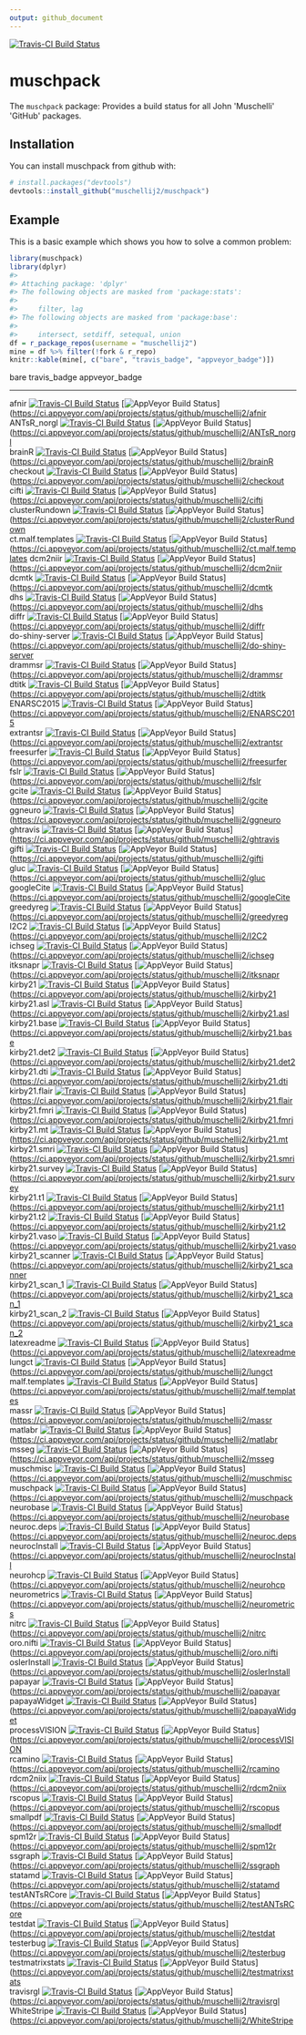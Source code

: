 ```yaml
---
output: github_document
---
```


[![Travis-CI Build Status](https://travis-ci.org/muschellij2/muschpack.svg?branch=master)](https://travis-ci.org/muschellij2/muschpack)

<!-- README.md is generated from README.Rmd. Please edit that file -->



# muschpack

The `muschpack` package: Provides a build status for all John 'Muschelli' 'GitHub' packages.


## Installation

You can install muschpack from github with:


```r
# install.packages("devtools")
devtools::install_github("muschellij2/muschpack")
```

## Example

This is a basic example which shows you how to solve a common problem:


```r
library(muschpack)
library(dplyr)
#> 
#> Attaching package: 'dplyr'
#> The following objects are masked from 'package:stats':
#> 
#>     filter, lag
#> The following objects are masked from 'package:base':
#> 
#>     intersect, setdiff, setequal, union
df = r_package_repos(username = "muschellij2")
mine = df %>% filter(!fork & r_repo)
knitr::kable(mine[, c("bare", "travis_badge", "appveyor_badge")])
```



bare                travis_badge                                                                                                                                              appveyor_badge                                                                                                                                                                                                       
------------------  --------------------------------------------------------------------------------------------------------------------------------------------------------  ---------------------------------------------------------------------------------------------------------------------------------------------------------------------------------------------------------------------
afnir               [![Travis-CI Build Status](https://travis-ci.org/muschellij2/afnir.svg?branch=master)](https://travis-ci.org/muschellij2/afnir)                           [![AppVeyor Build Status](https://ci.appveyor.com/api/projects/status/github/muschellij2/afnir?branch=master&svg=true)](https://ci.appveyor.com/api/projects/status/github/muschellij2/afnir                         
ANTsR_norgl         [![Travis-CI Build Status](https://travis-ci.org/muschellij2/ANTsR_norgl.svg?branch=master)](https://travis-ci.org/muschellij2/ANTsR_norgl)               [![AppVeyor Build Status](https://ci.appveyor.com/api/projects/status/github/muschellij2/ANTsR_norgl?branch=master&svg=true)](https://ci.appveyor.com/api/projects/status/github/muschellij2/ANTsR_norgl             
brainR              [![Travis-CI Build Status](https://travis-ci.org/muschellij2/brainR.svg?branch=master)](https://travis-ci.org/muschellij2/brainR)                         [![AppVeyor Build Status](https://ci.appveyor.com/api/projects/status/github/muschellij2/brainR?branch=master&svg=true)](https://ci.appveyor.com/api/projects/status/github/muschellij2/brainR                       
checkout            [![Travis-CI Build Status](https://travis-ci.org/muschellij2/checkout.svg?branch=master)](https://travis-ci.org/muschellij2/checkout)                     [![AppVeyor Build Status](https://ci.appveyor.com/api/projects/status/github/muschellij2/checkout?branch=master&svg=true)](https://ci.appveyor.com/api/projects/status/github/muschellij2/checkout                   
cifti               [![Travis-CI Build Status](https://travis-ci.org/muschellij2/cifti.svg?branch=master)](https://travis-ci.org/muschellij2/cifti)                           [![AppVeyor Build Status](https://ci.appveyor.com/api/projects/status/github/muschellij2/cifti?branch=master&svg=true)](https://ci.appveyor.com/api/projects/status/github/muschellij2/cifti                         
clusterRundown      [![Travis-CI Build Status](https://travis-ci.org/muschellij2/clusterRundown.svg?branch=master)](https://travis-ci.org/muschellij2/clusterRundown)         [![AppVeyor Build Status](https://ci.appveyor.com/api/projects/status/github/muschellij2/clusterRundown?branch=master&svg=true)](https://ci.appveyor.com/api/projects/status/github/muschellij2/clusterRundown       
ct.malf.templates   [![Travis-CI Build Status](https://travis-ci.org/muschellij2/ct.malf.templates.svg?branch=master)](https://travis-ci.org/muschellij2/ct.malf.templates)   [![AppVeyor Build Status](https://ci.appveyor.com/api/projects/status/github/muschellij2/ct.malf.templates?branch=master&svg=true)](https://ci.appveyor.com/api/projects/status/github/muschellij2/ct.malf.templates 
dcm2niir            [![Travis-CI Build Status](https://travis-ci.org/muschellij2/dcm2niir.svg?branch=master)](https://travis-ci.org/muschellij2/dcm2niir)                     [![AppVeyor Build Status](https://ci.appveyor.com/api/projects/status/github/muschellij2/dcm2niir?branch=master&svg=true)](https://ci.appveyor.com/api/projects/status/github/muschellij2/dcm2niir                   
dcmtk               [![Travis-CI Build Status](https://travis-ci.org/muschellij2/dcmtk.svg?branch=master)](https://travis-ci.org/muschellij2/dcmtk)                           [![AppVeyor Build Status](https://ci.appveyor.com/api/projects/status/github/muschellij2/dcmtk?branch=master&svg=true)](https://ci.appveyor.com/api/projects/status/github/muschellij2/dcmtk                         
dhs                 [![Travis-CI Build Status](https://travis-ci.org/muschellij2/dhs.svg?branch=master)](https://travis-ci.org/muschellij2/dhs)                               [![AppVeyor Build Status](https://ci.appveyor.com/api/projects/status/github/muschellij2/dhs?branch=master&svg=true)](https://ci.appveyor.com/api/projects/status/github/muschellij2/dhs                             
diffr               [![Travis-CI Build Status](https://travis-ci.org/muschellij2/diffr.svg?branch=master)](https://travis-ci.org/muschellij2/diffr)                           [![AppVeyor Build Status](https://ci.appveyor.com/api/projects/status/github/muschellij2/diffr?branch=master&svg=true)](https://ci.appveyor.com/api/projects/status/github/muschellij2/diffr                         
do-shiny-server     [![Travis-CI Build Status](https://travis-ci.org/muschellij2/do-shiny-server.svg?branch=master)](https://travis-ci.org/muschellij2/do-shiny-server)       [![AppVeyor Build Status](https://ci.appveyor.com/api/projects/status/github/muschellij2/do-shiny-server?branch=master&svg=true)](https://ci.appveyor.com/api/projects/status/github/muschellij2/do-shiny-server     
drammsr             [![Travis-CI Build Status](https://travis-ci.org/muschellij2/drammsr.svg?branch=master)](https://travis-ci.org/muschellij2/drammsr)                       [![AppVeyor Build Status](https://ci.appveyor.com/api/projects/status/github/muschellij2/drammsr?branch=master&svg=true)](https://ci.appveyor.com/api/projects/status/github/muschellij2/drammsr                     
dtitk               [![Travis-CI Build Status](https://travis-ci.org/muschellij2/dtitk.svg?branch=master)](https://travis-ci.org/muschellij2/dtitk)                           [![AppVeyor Build Status](https://ci.appveyor.com/api/projects/status/github/muschellij2/dtitk?branch=master&svg=true)](https://ci.appveyor.com/api/projects/status/github/muschellij2/dtitk                         
ENARSC2015          [![Travis-CI Build Status](https://travis-ci.org/muschellij2/ENARSC2015.svg?branch=master)](https://travis-ci.org/muschellij2/ENARSC2015)                 [![AppVeyor Build Status](https://ci.appveyor.com/api/projects/status/github/muschellij2/ENARSC2015?branch=master&svg=true)](https://ci.appveyor.com/api/projects/status/github/muschellij2/ENARSC2015               
extrantsr           [![Travis-CI Build Status](https://travis-ci.org/muschellij2/extrantsr.svg?branch=master)](https://travis-ci.org/muschellij2/extrantsr)                   [![AppVeyor Build Status](https://ci.appveyor.com/api/projects/status/github/muschellij2/extrantsr?branch=master&svg=true)](https://ci.appveyor.com/api/projects/status/github/muschellij2/extrantsr                 
freesurfer          [![Travis-CI Build Status](https://travis-ci.org/muschellij2/freesurfer.svg?branch=master)](https://travis-ci.org/muschellij2/freesurfer)                 [![AppVeyor Build Status](https://ci.appveyor.com/api/projects/status/github/muschellij2/freesurfer?branch=master&svg=true)](https://ci.appveyor.com/api/projects/status/github/muschellij2/freesurfer               
fslr                [![Travis-CI Build Status](https://travis-ci.org/muschellij2/fslr.svg?branch=master)](https://travis-ci.org/muschellij2/fslr)                             [![AppVeyor Build Status](https://ci.appveyor.com/api/projects/status/github/muschellij2/fslr?branch=master&svg=true)](https://ci.appveyor.com/api/projects/status/github/muschellij2/fslr                           
gcite               [![Travis-CI Build Status](https://travis-ci.org/muschellij2/gcite.svg?branch=master)](https://travis-ci.org/muschellij2/gcite)                           [![AppVeyor Build Status](https://ci.appveyor.com/api/projects/status/github/muschellij2/gcite?branch=master&svg=true)](https://ci.appveyor.com/api/projects/status/github/muschellij2/gcite                         
ggneuro             [![Travis-CI Build Status](https://travis-ci.org/muschellij2/ggneuro.svg?branch=master)](https://travis-ci.org/muschellij2/ggneuro)                       [![AppVeyor Build Status](https://ci.appveyor.com/api/projects/status/github/muschellij2/ggneuro?branch=master&svg=true)](https://ci.appveyor.com/api/projects/status/github/muschellij2/ggneuro                     
ghtravis            [![Travis-CI Build Status](https://travis-ci.org/muschellij2/ghtravis.svg?branch=master)](https://travis-ci.org/muschellij2/ghtravis)                     [![AppVeyor Build Status](https://ci.appveyor.com/api/projects/status/github/muschellij2/ghtravis?branch=master&svg=true)](https://ci.appveyor.com/api/projects/status/github/muschellij2/ghtravis                   
gifti               [![Travis-CI Build Status](https://travis-ci.org/muschellij2/gifti.svg?branch=master)](https://travis-ci.org/muschellij2/gifti)                           [![AppVeyor Build Status](https://ci.appveyor.com/api/projects/status/github/muschellij2/gifti?branch=master&svg=true)](https://ci.appveyor.com/api/projects/status/github/muschellij2/gifti                         
gluc                [![Travis-CI Build Status](https://travis-ci.org/muschellij2/gluc.svg?branch=master)](https://travis-ci.org/muschellij2/gluc)                             [![AppVeyor Build Status](https://ci.appveyor.com/api/projects/status/github/muschellij2/gluc?branch=master&svg=true)](https://ci.appveyor.com/api/projects/status/github/muschellij2/gluc                           
googleCite          [![Travis-CI Build Status](https://travis-ci.org/muschellij2/googleCite.svg?branch=master)](https://travis-ci.org/muschellij2/googleCite)                 [![AppVeyor Build Status](https://ci.appveyor.com/api/projects/status/github/muschellij2/googleCite?branch=master&svg=true)](https://ci.appveyor.com/api/projects/status/github/muschellij2/googleCite               
greedyreg           [![Travis-CI Build Status](https://travis-ci.org/muschellij2/greedyreg.svg?branch=master)](https://travis-ci.org/muschellij2/greedyreg)                   [![AppVeyor Build Status](https://ci.appveyor.com/api/projects/status/github/muschellij2/greedyreg?branch=master&svg=true)](https://ci.appveyor.com/api/projects/status/github/muschellij2/greedyreg                 
I2C2                [![Travis-CI Build Status](https://travis-ci.org/muschellij2/I2C2.svg?branch=master)](https://travis-ci.org/muschellij2/I2C2)                             [![AppVeyor Build Status](https://ci.appveyor.com/api/projects/status/github/muschellij2/I2C2?branch=master&svg=true)](https://ci.appveyor.com/api/projects/status/github/muschellij2/I2C2                           
ichseg              [![Travis-CI Build Status](https://travis-ci.org/muschellij2/ichseg.svg?branch=master)](https://travis-ci.org/muschellij2/ichseg)                         [![AppVeyor Build Status](https://ci.appveyor.com/api/projects/status/github/muschellij2/ichseg?branch=master&svg=true)](https://ci.appveyor.com/api/projects/status/github/muschellij2/ichseg                       
itksnapr            [![Travis-CI Build Status](https://travis-ci.org/muschellij2/itksnapr.svg?branch=master)](https://travis-ci.org/muschellij2/itksnapr)                     [![AppVeyor Build Status](https://ci.appveyor.com/api/projects/status/github/muschellij2/itksnapr?branch=master&svg=true)](https://ci.appveyor.com/api/projects/status/github/muschellij2/itksnapr                   
kirby21             [![Travis-CI Build Status](https://travis-ci.org/muschellij2/kirby21.svg?branch=master)](https://travis-ci.org/muschellij2/kirby21)                       [![AppVeyor Build Status](https://ci.appveyor.com/api/projects/status/github/muschellij2/kirby21?branch=master&svg=true)](https://ci.appveyor.com/api/projects/status/github/muschellij2/kirby21                     
kirby21.asl         [![Travis-CI Build Status](https://travis-ci.org/muschellij2/kirby21.asl.svg?branch=master)](https://travis-ci.org/muschellij2/kirby21.asl)               [![AppVeyor Build Status](https://ci.appveyor.com/api/projects/status/github/muschellij2/kirby21.asl?branch=master&svg=true)](https://ci.appveyor.com/api/projects/status/github/muschellij2/kirby21.asl             
kirby21.base        [![Travis-CI Build Status](https://travis-ci.org/muschellij2/kirby21.base.svg?branch=master)](https://travis-ci.org/muschellij2/kirby21.base)             [![AppVeyor Build Status](https://ci.appveyor.com/api/projects/status/github/muschellij2/kirby21.base?branch=master&svg=true)](https://ci.appveyor.com/api/projects/status/github/muschellij2/kirby21.base           
kirby21.det2        [![Travis-CI Build Status](https://travis-ci.org/muschellij2/kirby21.det2.svg?branch=master)](https://travis-ci.org/muschellij2/kirby21.det2)             [![AppVeyor Build Status](https://ci.appveyor.com/api/projects/status/github/muschellij2/kirby21.det2?branch=master&svg=true)](https://ci.appveyor.com/api/projects/status/github/muschellij2/kirby21.det2           
kirby21.dti         [![Travis-CI Build Status](https://travis-ci.org/muschellij2/kirby21.dti.svg?branch=master)](https://travis-ci.org/muschellij2/kirby21.dti)               [![AppVeyor Build Status](https://ci.appveyor.com/api/projects/status/github/muschellij2/kirby21.dti?branch=master&svg=true)](https://ci.appveyor.com/api/projects/status/github/muschellij2/kirby21.dti             
kirby21.flair       [![Travis-CI Build Status](https://travis-ci.org/muschellij2/kirby21.flair.svg?branch=master)](https://travis-ci.org/muschellij2/kirby21.flair)           [![AppVeyor Build Status](https://ci.appveyor.com/api/projects/status/github/muschellij2/kirby21.flair?branch=master&svg=true)](https://ci.appveyor.com/api/projects/status/github/muschellij2/kirby21.flair         
kirby21.fmri        [![Travis-CI Build Status](https://travis-ci.org/muschellij2/kirby21.fmri.svg?branch=master)](https://travis-ci.org/muschellij2/kirby21.fmri)             [![AppVeyor Build Status](https://ci.appveyor.com/api/projects/status/github/muschellij2/kirby21.fmri?branch=master&svg=true)](https://ci.appveyor.com/api/projects/status/github/muschellij2/kirby21.fmri           
kirby21.mt          [![Travis-CI Build Status](https://travis-ci.org/muschellij2/kirby21.mt.svg?branch=master)](https://travis-ci.org/muschellij2/kirby21.mt)                 [![AppVeyor Build Status](https://ci.appveyor.com/api/projects/status/github/muschellij2/kirby21.mt?branch=master&svg=true)](https://ci.appveyor.com/api/projects/status/github/muschellij2/kirby21.mt               
kirby21.smri        [![Travis-CI Build Status](https://travis-ci.org/muschellij2/kirby21.smri.svg?branch=master)](https://travis-ci.org/muschellij2/kirby21.smri)             [![AppVeyor Build Status](https://ci.appveyor.com/api/projects/status/github/muschellij2/kirby21.smri?branch=master&svg=true)](https://ci.appveyor.com/api/projects/status/github/muschellij2/kirby21.smri           
kirby21.survey      [![Travis-CI Build Status](https://travis-ci.org/muschellij2/kirby21.survey.svg?branch=master)](https://travis-ci.org/muschellij2/kirby21.survey)         [![AppVeyor Build Status](https://ci.appveyor.com/api/projects/status/github/muschellij2/kirby21.survey?branch=master&svg=true)](https://ci.appveyor.com/api/projects/status/github/muschellij2/kirby21.survey       
kirby21.t1          [![Travis-CI Build Status](https://travis-ci.org/muschellij2/kirby21.t1.svg?branch=master)](https://travis-ci.org/muschellij2/kirby21.t1)                 [![AppVeyor Build Status](https://ci.appveyor.com/api/projects/status/github/muschellij2/kirby21.t1?branch=master&svg=true)](https://ci.appveyor.com/api/projects/status/github/muschellij2/kirby21.t1               
kirby21.t2          [![Travis-CI Build Status](https://travis-ci.org/muschellij2/kirby21.t2.svg?branch=master)](https://travis-ci.org/muschellij2/kirby21.t2)                 [![AppVeyor Build Status](https://ci.appveyor.com/api/projects/status/github/muschellij2/kirby21.t2?branch=master&svg=true)](https://ci.appveyor.com/api/projects/status/github/muschellij2/kirby21.t2               
kirby21.vaso        [![Travis-CI Build Status](https://travis-ci.org/muschellij2/kirby21.vaso.svg?branch=master)](https://travis-ci.org/muschellij2/kirby21.vaso)             [![AppVeyor Build Status](https://ci.appveyor.com/api/projects/status/github/muschellij2/kirby21.vaso?branch=master&svg=true)](https://ci.appveyor.com/api/projects/status/github/muschellij2/kirby21.vaso           
kirby21_scanner     [![Travis-CI Build Status](https://travis-ci.org/muschellij2/kirby21_scanner.svg?branch=master)](https://travis-ci.org/muschellij2/kirby21_scanner)       [![AppVeyor Build Status](https://ci.appveyor.com/api/projects/status/github/muschellij2/kirby21_scanner?branch=master&svg=true)](https://ci.appveyor.com/api/projects/status/github/muschellij2/kirby21_scanner     
kirby21_scan_1      [![Travis-CI Build Status](https://travis-ci.org/muschellij2/kirby21_scan_1.svg?branch=master)](https://travis-ci.org/muschellij2/kirby21_scan_1)         [![AppVeyor Build Status](https://ci.appveyor.com/api/projects/status/github/muschellij2/kirby21_scan_1?branch=master&svg=true)](https://ci.appveyor.com/api/projects/status/github/muschellij2/kirby21_scan_1       
kirby21_scan_2      [![Travis-CI Build Status](https://travis-ci.org/muschellij2/kirby21_scan_2.svg?branch=master)](https://travis-ci.org/muschellij2/kirby21_scan_2)         [![AppVeyor Build Status](https://ci.appveyor.com/api/projects/status/github/muschellij2/kirby21_scan_2?branch=master&svg=true)](https://ci.appveyor.com/api/projects/status/github/muschellij2/kirby21_scan_2       
latexreadme         [![Travis-CI Build Status](https://travis-ci.org/muschellij2/latexreadme.svg?branch=master)](https://travis-ci.org/muschellij2/latexreadme)               [![AppVeyor Build Status](https://ci.appveyor.com/api/projects/status/github/muschellij2/latexreadme?branch=master&svg=true)](https://ci.appveyor.com/api/projects/status/github/muschellij2/latexreadme             
lungct              [![Travis-CI Build Status](https://travis-ci.org/muschellij2/lungct.svg?branch=master)](https://travis-ci.org/muschellij2/lungct)                         [![AppVeyor Build Status](https://ci.appveyor.com/api/projects/status/github/muschellij2/lungct?branch=master&svg=true)](https://ci.appveyor.com/api/projects/status/github/muschellij2/lungct                       
malf.templates      [![Travis-CI Build Status](https://travis-ci.org/muschellij2/malf.templates.svg?branch=master)](https://travis-ci.org/muschellij2/malf.templates)         [![AppVeyor Build Status](https://ci.appveyor.com/api/projects/status/github/muschellij2/malf.templates?branch=master&svg=true)](https://ci.appveyor.com/api/projects/status/github/muschellij2/malf.templates       
massr               [![Travis-CI Build Status](https://travis-ci.org/muschellij2/massr.svg?branch=master)](https://travis-ci.org/muschellij2/massr)                           [![AppVeyor Build Status](https://ci.appveyor.com/api/projects/status/github/muschellij2/massr?branch=master&svg=true)](https://ci.appveyor.com/api/projects/status/github/muschellij2/massr                         
matlabr             [![Travis-CI Build Status](https://travis-ci.org/muschellij2/matlabr.svg?branch=master)](https://travis-ci.org/muschellij2/matlabr)                       [![AppVeyor Build Status](https://ci.appveyor.com/api/projects/status/github/muschellij2/matlabr?branch=master&svg=true)](https://ci.appveyor.com/api/projects/status/github/muschellij2/matlabr                     
msseg               [![Travis-CI Build Status](https://travis-ci.org/muschellij2/msseg.svg?branch=master)](https://travis-ci.org/muschellij2/msseg)                           [![AppVeyor Build Status](https://ci.appveyor.com/api/projects/status/github/muschellij2/msseg?branch=master&svg=true)](https://ci.appveyor.com/api/projects/status/github/muschellij2/msseg                         
muschmisc           [![Travis-CI Build Status](https://travis-ci.org/muschellij2/muschmisc.svg?branch=master)](https://travis-ci.org/muschellij2/muschmisc)                   [![AppVeyor Build Status](https://ci.appveyor.com/api/projects/status/github/muschellij2/muschmisc?branch=master&svg=true)](https://ci.appveyor.com/api/projects/status/github/muschellij2/muschmisc                 
muschpack           [![Travis-CI Build Status](https://travis-ci.org/muschellij2/muschpack.svg?branch=master)](https://travis-ci.org/muschellij2/muschpack)                   [![AppVeyor Build Status](https://ci.appveyor.com/api/projects/status/github/muschellij2/muschpack?branch=master&svg=true)](https://ci.appveyor.com/api/projects/status/github/muschellij2/muschpack                 
neurobase           [![Travis-CI Build Status](https://travis-ci.org/muschellij2/neurobase.svg?branch=master)](https://travis-ci.org/muschellij2/neurobase)                   [![AppVeyor Build Status](https://ci.appveyor.com/api/projects/status/github/muschellij2/neurobase?branch=master&svg=true)](https://ci.appveyor.com/api/projects/status/github/muschellij2/neurobase                 
neuroc.deps         [![Travis-CI Build Status](https://travis-ci.org/muschellij2/neuroc.deps.svg?branch=master)](https://travis-ci.org/muschellij2/neuroc.deps)               [![AppVeyor Build Status](https://ci.appveyor.com/api/projects/status/github/muschellij2/neuroc.deps?branch=master&svg=true)](https://ci.appveyor.com/api/projects/status/github/muschellij2/neuroc.deps             
neurocInstall       [![Travis-CI Build Status](https://travis-ci.org/muschellij2/neurocInstall.svg?branch=master)](https://travis-ci.org/muschellij2/neurocInstall)           [![AppVeyor Build Status](https://ci.appveyor.com/api/projects/status/github/muschellij2/neurocInstall?branch=master&svg=true)](https://ci.appveyor.com/api/projects/status/github/muschellij2/neurocInstall         
neurohcp            [![Travis-CI Build Status](https://travis-ci.org/muschellij2/neurohcp.svg?branch=master)](https://travis-ci.org/muschellij2/neurohcp)                     [![AppVeyor Build Status](https://ci.appveyor.com/api/projects/status/github/muschellij2/neurohcp?branch=master&svg=true)](https://ci.appveyor.com/api/projects/status/github/muschellij2/neurohcp                   
neurometrics        [![Travis-CI Build Status](https://travis-ci.org/muschellij2/neurometrics.svg?branch=master)](https://travis-ci.org/muschellij2/neurometrics)             [![AppVeyor Build Status](https://ci.appveyor.com/api/projects/status/github/muschellij2/neurometrics?branch=master&svg=true)](https://ci.appveyor.com/api/projects/status/github/muschellij2/neurometrics           
nitrc               [![Travis-CI Build Status](https://travis-ci.org/muschellij2/nitrc.svg?branch=master)](https://travis-ci.org/muschellij2/nitrc)                           [![AppVeyor Build Status](https://ci.appveyor.com/api/projects/status/github/muschellij2/nitrc?branch=master&svg=true)](https://ci.appveyor.com/api/projects/status/github/muschellij2/nitrc                         
oro.nifti           [![Travis-CI Build Status](https://travis-ci.org/muschellij2/oro.nifti.svg?branch=master)](https://travis-ci.org/muschellij2/oro.nifti)                   [![AppVeyor Build Status](https://ci.appveyor.com/api/projects/status/github/muschellij2/oro.nifti?branch=master&svg=true)](https://ci.appveyor.com/api/projects/status/github/muschellij2/oro.nifti                 
oslerInstall        [![Travis-CI Build Status](https://travis-ci.org/muschellij2/oslerInstall.svg?branch=master)](https://travis-ci.org/muschellij2/oslerInstall)             [![AppVeyor Build Status](https://ci.appveyor.com/api/projects/status/github/muschellij2/oslerInstall?branch=master&svg=true)](https://ci.appveyor.com/api/projects/status/github/muschellij2/oslerInstall           
papayar             [![Travis-CI Build Status](https://travis-ci.org/muschellij2/papayar.svg?branch=master)](https://travis-ci.org/muschellij2/papayar)                       [![AppVeyor Build Status](https://ci.appveyor.com/api/projects/status/github/muschellij2/papayar?branch=master&svg=true)](https://ci.appveyor.com/api/projects/status/github/muschellij2/papayar                     
papayaWidget        [![Travis-CI Build Status](https://travis-ci.org/muschellij2/papayaWidget.svg?branch=master)](https://travis-ci.org/muschellij2/papayaWidget)             [![AppVeyor Build Status](https://ci.appveyor.com/api/projects/status/github/muschellij2/papayaWidget?branch=master&svg=true)](https://ci.appveyor.com/api/projects/status/github/muschellij2/papayaWidget           
processVISION       [![Travis-CI Build Status](https://travis-ci.org/muschellij2/processVISION.svg?branch=master)](https://travis-ci.org/muschellij2/processVISION)           [![AppVeyor Build Status](https://ci.appveyor.com/api/projects/status/github/muschellij2/processVISION?branch=master&svg=true)](https://ci.appveyor.com/api/projects/status/github/muschellij2/processVISION         
rcamino             [![Travis-CI Build Status](https://travis-ci.org/muschellij2/rcamino.svg?branch=master)](https://travis-ci.org/muschellij2/rcamino)                       [![AppVeyor Build Status](https://ci.appveyor.com/api/projects/status/github/muschellij2/rcamino?branch=master&svg=true)](https://ci.appveyor.com/api/projects/status/github/muschellij2/rcamino                     
rdcm2niix           [![Travis-CI Build Status](https://travis-ci.org/muschellij2/rdcm2niix.svg?branch=master)](https://travis-ci.org/muschellij2/rdcm2niix)                   [![AppVeyor Build Status](https://ci.appveyor.com/api/projects/status/github/muschellij2/rdcm2niix?branch=master&svg=true)](https://ci.appveyor.com/api/projects/status/github/muschellij2/rdcm2niix                 
rscopus             [![Travis-CI Build Status](https://travis-ci.org/muschellij2/rscopus.svg?branch=master)](https://travis-ci.org/muschellij2/rscopus)                       [![AppVeyor Build Status](https://ci.appveyor.com/api/projects/status/github/muschellij2/rscopus?branch=master&svg=true)](https://ci.appveyor.com/api/projects/status/github/muschellij2/rscopus                     
smallpdf            [![Travis-CI Build Status](https://travis-ci.org/muschellij2/smallpdf.svg?branch=master)](https://travis-ci.org/muschellij2/smallpdf)                     [![AppVeyor Build Status](https://ci.appveyor.com/api/projects/status/github/muschellij2/smallpdf?branch=master&svg=true)](https://ci.appveyor.com/api/projects/status/github/muschellij2/smallpdf                   
spm12r              [![Travis-CI Build Status](https://travis-ci.org/muschellij2/spm12r.svg?branch=master)](https://travis-ci.org/muschellij2/spm12r)                         [![AppVeyor Build Status](https://ci.appveyor.com/api/projects/status/github/muschellij2/spm12r?branch=master&svg=true)](https://ci.appveyor.com/api/projects/status/github/muschellij2/spm12r                       
ssgraph             [![Travis-CI Build Status](https://travis-ci.org/muschellij2/ssgraph.svg?branch=master)](https://travis-ci.org/muschellij2/ssgraph)                       [![AppVeyor Build Status](https://ci.appveyor.com/api/projects/status/github/muschellij2/ssgraph?branch=master&svg=true)](https://ci.appveyor.com/api/projects/status/github/muschellij2/ssgraph                     
statamd             [![Travis-CI Build Status](https://travis-ci.org/muschellij2/statamd.svg?branch=master)](https://travis-ci.org/muschellij2/statamd)                       [![AppVeyor Build Status](https://ci.appveyor.com/api/projects/status/github/muschellij2/statamd?branch=master&svg=true)](https://ci.appveyor.com/api/projects/status/github/muschellij2/statamd                     
testANTsRCore       [![Travis-CI Build Status](https://travis-ci.org/muschellij2/testANTsRCore.svg?branch=master)](https://travis-ci.org/muschellij2/testANTsRCore)           [![AppVeyor Build Status](https://ci.appveyor.com/api/projects/status/github/muschellij2/testANTsRCore?branch=master&svg=true)](https://ci.appveyor.com/api/projects/status/github/muschellij2/testANTsRCore         
testdat             [![Travis-CI Build Status](https://travis-ci.org/muschellij2/testdat.svg?branch=master)](https://travis-ci.org/muschellij2/testdat)                       [![AppVeyor Build Status](https://ci.appveyor.com/api/projects/status/github/muschellij2/testdat?branch=master&svg=true)](https://ci.appveyor.com/api/projects/status/github/muschellij2/testdat                     
testerbug           [![Travis-CI Build Status](https://travis-ci.org/muschellij2/testerbug.svg?branch=master)](https://travis-ci.org/muschellij2/testerbug)                   [![AppVeyor Build Status](https://ci.appveyor.com/api/projects/status/github/muschellij2/testerbug?branch=master&svg=true)](https://ci.appveyor.com/api/projects/status/github/muschellij2/testerbug                 
testmatrixstats     [![Travis-CI Build Status](https://travis-ci.org/muschellij2/testmatrixstats.svg?branch=master)](https://travis-ci.org/muschellij2/testmatrixstats)       [![AppVeyor Build Status](https://ci.appveyor.com/api/projects/status/github/muschellij2/testmatrixstats?branch=master&svg=true)](https://ci.appveyor.com/api/projects/status/github/muschellij2/testmatrixstats     
travisrgl           [![Travis-CI Build Status](https://travis-ci.org/muschellij2/travisrgl.svg?branch=master)](https://travis-ci.org/muschellij2/travisrgl)                   [![AppVeyor Build Status](https://ci.appveyor.com/api/projects/status/github/muschellij2/travisrgl?branch=master&svg=true)](https://ci.appveyor.com/api/projects/status/github/muschellij2/travisrgl                 
WhiteStripe         [![Travis-CI Build Status](https://travis-ci.org/muschellij2/WhiteStripe.svg?branch=master)](https://travis-ci.org/muschellij2/WhiteStripe)               [![AppVeyor Build Status](https://ci.appveyor.com/api/projects/status/github/muschellij2/WhiteStripe?branch=master&svg=true)](https://ci.appveyor.com/api/projects/status/github/muschellij2/WhiteStripe             

